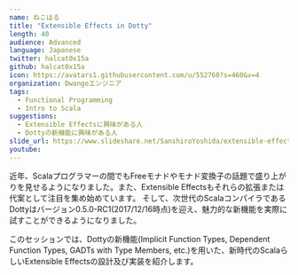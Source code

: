 ```yaml
---
name: ねこはる
title: "Extensible Effects in Dotty"
length: 40
audience: Advanced
language: Japanese
twitter: halcat0x15a
github: halcat0x15a
icon: https://avatars1.githubusercontent.com/u/552760?s=460&v=4
organization: Dwangoエンジニア
tags:
  - Functional Programming
  - Intro to Scala
suggestions:
  - Extensible Effectsに興味がある人
  - Dottyの新機能に興味がある人
slide_url: https://www.slideshare.net/SanshiroYoshida/extensible-effects-in-dotty
youtube: 
---
```

近年、Scalaプログラマーの間でもFreeモナドやモナド変換子の話題で盛り上がりを見せるようになりました。また、Extensible Effectsもそれらの拡張または代案として注目を集め始めています。
そして、次世代のScalaコンパイラであるDottyはバージョン0.5.0-RC1(2017/12/16時点)を迎え、魅力的な新機能を実際に試すことができるようになりました。

このセッションでは、Dottyの新機能(Implicit Function Types, Dependent Function Types, GADTs with Type Members, etc.)を用いた、新時代のScalaらしいExtensible Effectsの設計及び実装を紹介します。
